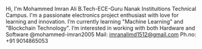 Hi, I'm Mohammed Imran Ali
B.Tech-ECE-Guru Nanak Instituitions Technical Campus.
I'm a passionate electronics project enthusiast with love for learning and innovation.
I’m currently learning "Machine Learning" and "Blockchain Technology".
I’m interested in working with both Hardware and Software
@mohammed-imran2005
Mail: imranalimd1512@gmail.com
Ph.no: +91 9014865053

<!---
mohammed-imran2005/mohammed-imran2005 is a ✨ special ✨ repository because its `README.md` (this file) appears on your GitHub profile.
You can click the Preview link to take a look at your changes.
--->
